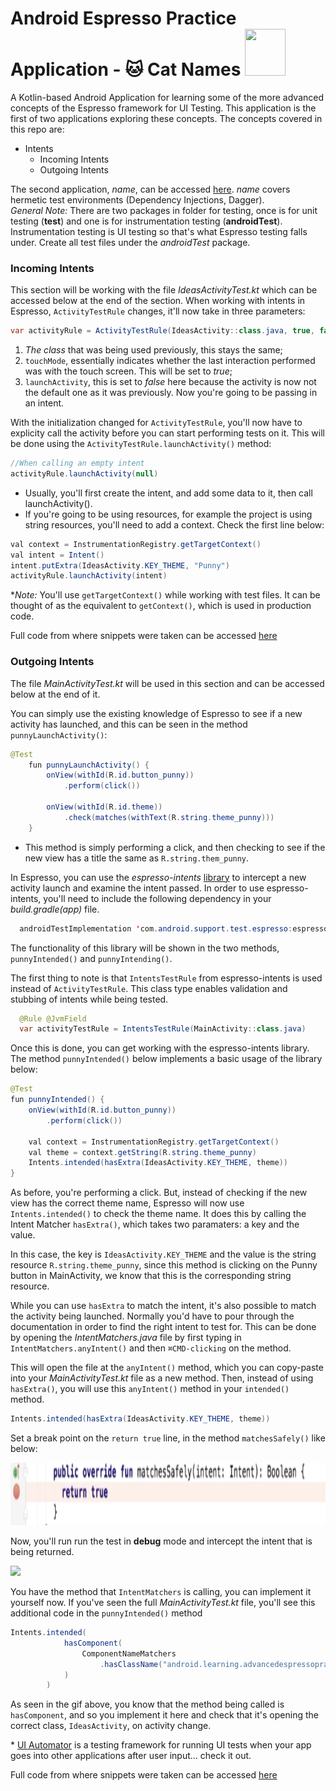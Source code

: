 <h1>Android Espresso Practice Application - 🐱 Cat Names <img src="https://camo.githubusercontent.com/737e7380383ffcd2f3b9bf55c678f3b368feb730/68747470733a2f2f6c68352e676f6f676c6575736572636f6e74656e742e636f6d2f2d453259504c6c56416c30552f564a556350726756432d492f414141414141414147464d2f416b715a6e354e387272632f773839302d68313030392f657370726573736f5f6c6f636b75702e706e67" height="75" width="65" /></h1> 

A Kotlin-based Android Application for learning some of the more advanced concepts of the Espresso framework for UI Testing. This application is the first of two applications exploring these concepts. The concepts covered in this repo are:
 - Intents
   - Incoming Intents
   - Outgoing Intents
  
The second application, *name*, can be accessed [here](). *name* covers hermetic test environments (Dependency Injections, Dagger).
<br>
_General Note:_ There are two packages in folder for testing, once is for unit testing (**test**) and one is for instrumentation testing (**androidTest**). Instrumentation testing is UI testing so that's what Espresso testing falls under. Create all test files under the *androidTest* package.

<h3>Incoming Intents</h3>

This section will be working with the file *IdeasActivityTest.kt* which can be accessed below at the end of the section. When working with intents in Espresso, `ActivityTestRule` changes, it'll now take in three parameters:

```java
var activityRule = ActivityTestRule(IdeasActivity::class.java, true, false)
```

 1. _The class_ that was being used previously, this stays the same;
 1. `touchMode`, essentially indicates whether the last interaction performed was with the touch screen. This will be set to _true_;
 1. `launchActivity`, this is set to _false_ here because the activity is now not the default one as it was previously. Now you're going to be passing in an intent.

With the initialization changed for `ActivityTestRule`, you'll now have to explicity call the activity before you can start performing tests on it. This will be done using the `ActivityTestRule.launchActivity()` method:

```java
//When calling an empty intent
activityRule.launchActivity(null) 
```

- Usually, you'll first create the intent, and add some data to it, then call launchActivity(). 
- If you're going to be using resources, for example the project is using string resources, you'll need to add a context. Check the first line below:
  
```java
val context = InstrumentationRegistry.getTargetContext()
val intent = Intent()
intent.putExtra(IdeasActivity.KEY_THEME, "Punny")
activityRule.launchActivity(intent)
```
 \**Note:* You'll use `getTargetContext()` while working with test files. It can be thought of as the equivalent to `getContext()`, which is used in production code. 



Full code from where snippets were taken can be accessed [here](app/src/androidTest/java/android/learning/advancedespressopracticeapplication/IdeasActivityTest.kt)

<h3>Outgoing Intents</h3>

The file *MainActivityTest.kt* will be used in this section and can be accessed below at the end of it.

You can simply use the existing knowledge of Espresso to see if a new activity has launched, and this can be seen in the method `punnyLaunchActivity()`:

```java
@Test
    fun punnyLaunchActivity() {
        onView(withId(R.id.button_punny))
            .perform(click())

        onView(withId(R.id.theme))
            .check(matches(withText(R.string.theme_punny)))
    }
  ```
   - This method is simply performing a click, and then checking to see if the new view has a title the same as `R.string.them_punny`.

 In Espresso, you can use the *espresso-intents* [library](https://developer.android.com/training/testing/espresso/intents) to intercept a new activity launch and examine the intent passed. In order to use espresso-intents, you'll need to include the following dependency in your *build.gradle(app)* file.
 
```java
  androidTestImplementation 'com.android.support.test.espresso:espresso-intents:3.0.1'
```

The functionality of this library will be shown in the two methods, `punnyIntended()` and `punnyIntending()`.  

The first thing to note is that `IntentsTestRule` from espresso-intents is used instead of `ActivityTestRule`. This class type enables validation and stubbing of intents while being tested.

```java
  @Rule @JvmField
  var activityTestRule = IntentsTestRule(MainActivity::class.java)
```

Once this is done, you can get working with the espresso-intents library. The method `punnyIntended()` below implements a basic usage of the library below:

```java
@Test
fun punnyIntended() {
    onView(withId(R.id.button_punny))
        .perform(click())

    val context = InstrumentationRegistry.getTargetContext()
    val theme = context.getString(R.string.theme_punny)
    Intents.intended(hasExtra(IdeasActivity.KEY_THEME, theme))
}
```
As before, you're performing a click. But, instead of checking if the new view has the correct theme name, Espresso will now use `Intents.intended()` to check the theme name. It does this by calling the Intent Matcher `hasExtra()`, which takes two paramaters: a key and the value.

In this case, the key is `IdeasActivity.KEY_THEME` and the value is the string resource `R.string.theme_punny`, since this method is clicking on the Punny button in MainActivity, we know that this is the corresponding string resource.

While you can use `hasExtra` to match the intent, it's also possible to match the activity being launched. Normally you'd have to pour through the documentation in order to find the right intent to test for. This can be done by opening the *IntentMatchers.java* file by first typing in `IntentMatchers.anyIntent()` and then `⌘CMD-clicking` on the method.

This will open the file at the `anyIntent()` method, which you can copy-paste into your *MainActivityTest.kt* file as a new method. Then, instead of using `hasExtra()`, you will use this `anyIntent()` method in your `intended()` method. 

```java
Intents.intended(hasExtra(IdeasActivity.KEY_THEME, theme))
```

Set a break point on the `return true` line, in the method `matchesSafely()` like below:

<img src="images/break.png" width=600 height =100/>

Now, you'll run run the test in **debug** mode and intercept the intent that is being returned.

<img src="images/gif.gif"/>

You have the method that `IntentMatchers` is calling, you can implement it yourself now. If you've seen the full *MainActivityTest.kt* file, you'll see this additional code in the `punnyIntended()` method

```java
Intents.intended(
            hasComponent(
                ComponentNameMatchers
                    .hasClassName("android.learning.advancedespressopracticeapplication.IdeasActivity")
            )
        )
```
As seen in the gif above, you know that the method being called is `hasComponent`, and so you implement it here and check that it's opening the correct class, `IdeasActivity`, on activity change.
 
\* [UI Automator](https://developer.android.com/training/testing/ui-automator) is a testing framework for running UI tests when your app goes into other applications after user input... check it out.

Full code from where snippets were taken can be accessed [here](app/src/androidTest/java/android/learning/advancedespressopracticeapplication/MainActivityTest.kt)

